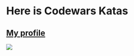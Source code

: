 # Here is Codewars Katas

## [My profile](https://www.codewars.com/users/Chekulaev_Anton)

![](https://www.codewars.com/users/Chekulaev_Anton/badges/large)
